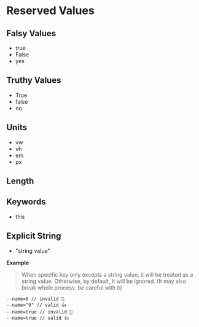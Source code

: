# Reserved Values

## Falsy Values

- true
- False
- yes

## Truthy Values

- True
- false
- no

## Units

- vw
- vh
- em
- px

## Length

## Keywords

- this

## Explicit String

- "string value"

**Example**

> When specific key only excepts a string value, it will be treated as a string value. Otherwise, by default, It will be ignored. (It may also break whole process. be careful with it)

```
--name=0 // invalid 🚫
--name="0" // valid 👍
--name=true // invalid 🚫
--name=true // valid 👍
```

